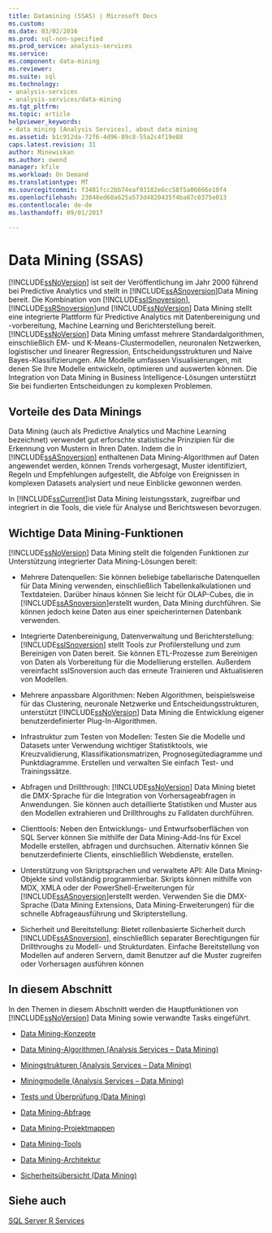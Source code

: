 ```yaml
---
title: Datamining (SSAS) | Microsoft Docs
ms.custom: 
ms.date: 03/02/2016
ms.prod: sql-non-specified
ms.prod_service: analysis-services
ms.service: 
ms.component: data-mining
ms.reviewer: 
ms.suite: sql
ms.technology:
- analysis-services
- analysis-services/data-mining
ms.tgt_pltfrm: 
ms.topic: article
helpviewer_keywords:
- data mining [Analysis Services], about data mining
ms.assetid: b1c912da-72f6-4d96-89c8-55a2c4f19e88
caps.latest.revision: 31
author: Minewiskan
ms.author: owend
manager: kfile
ms.workload: On Demand
ms.translationtype: MT
ms.sourcegitcommit: f3481fcc2bb74eaf93182e6cc58f5a06666e10f4
ms.openlocfilehash: 23048ed60a625a573d4820435f4ba87c0375e013
ms.contentlocale: de-de
ms.lasthandoff: 09/01/2017

---
```

# <a name="data-mining-ssas"></a>Data Mining (SSAS)
  [!INCLUDE[ssNoVersion](../../includes/ssnoversion-md.md)] ist seit der Veröffentlichung im Jahr 2000 führend bei Predictive Analytics und stellt in [!INCLUDE[ssASnoversion](../../includes/ssasnoversion-md.md)]Data Mining bereit. Die Kombination von [!INCLUDE[ssISnoversion](../../includes/ssisnoversion-md.md)], [!INCLUDE[ssRSnoversion](../../includes/ssrsnoversion-md.md)]und [!INCLUDE[ssNoVersion](../../includes/ssnoversion-md.md)] Data Mining stellt eine integrierte Plattform für Predictive Analytics mit Datenbereinigung und -vorbereitung, Machine Learning und Berichterstellung bereit. [!INCLUDE[ssNoVersion](../../includes/ssnoversion-md.md)] Data Mining umfasst mehrere Standardalgorithmen, einschließlich EM- und K-Means-Clustermodellen, neuronalen Netzwerken, logistischer und linearer Regression, Entscheidungsstrukturen und Naive Bayes-Klassifizierungen. Alle Modelle umfassen Visualisierungen, mit denen Sie Ihre Modelle entwickeln, optimieren und auswerten können.  Die Integration von Data Mining in Business Intelligence-Lösungen unterstützt Sie bei fundierten Entscheidungen zu komplexen Problemen.  
  
## <a name="benefits-of-data-mining"></a>Vorteile des Data Minings  
 Data Mining (auch als Predictive Analytics und Machine Learning bezeichnet) verwendet gut erforschte statistische Prinzipien für die Erkennung von Mustern in Ihren Daten. Indem die in [!INCLUDE[ssASnoversion](../../includes/ssasnoversion-md.md)] enthaltenen Data Mining-Algorithmen auf Daten angewendet werden, können Trends vorhergesagt, Muster identifiziert, Regeln und Empfehlungen aufgestellt, die Abfolge von Ereignissen in komplexen Datasets analysiert und neue Einblicke gewonnen werden.  
  
 In [!INCLUDE[ssCurrent](../../includes/sscurrent-md.md)]ist Data Mining leistungsstark, zugreifbar und integriert in die Tools, die viele für Analyse und Berichtswesen bevorzugen.  
  
## <a name="key-data-mining-features"></a>Wichtige Data Mining-Funktionen  
 [!INCLUDE[ssNoVersion](../../includes/ssnoversion-md.md)] Data Mining stellt die folgenden Funktionen zur Unterstützung integrierter Data Mining-Lösungen bereit:  
  
-   Mehrere Datenquellen: Sie können beliebige tabellarische Datenquellen für Data Mining verwenden, einschließlich Tabellenkalkulationen und Textdateien. Darüber hinaus können Sie leicht für OLAP-Cubes, die in [!INCLUDE[ssASnoversion](../../includes/ssasnoversion-md.md)]erstellt wurden, Data Mining durchführen. Sie können jedoch keine Daten aus einer speicherinternen Datenbank verwenden.  
  
-   Integrierte Datenbereinigung, Datenverwaltung und Berichterstellung: [!INCLUDE[ssISnoversion](../../includes/ssisnoversion-md.md)] stellt Tools zur Profilerstellung und zum Bereinigen von Daten bereit. Sie können ETL-Prozesse zum Bereinigen von Daten als Vorbereitung für die Modellierung erstellen. Außerdem vereinfacht ssISnoversion auch das erneute Trainieren und Aktualisieren von Modellen.  
  
-   Mehrere anpassbare Algorithmen: Neben Algorithmen, beispielsweise für das Clustering, neuronale Netzwerke und Entscheidungsstrukturen, unterstützt [!INCLUDE[ssNoVersion](../../includes/ssnoversion-md.md)] Data Mining die Entwicklung eigener benutzerdefinierter Plug-In-Algorithmen.  
  
-   Infrastruktur zum Testen von Modellen: Testen Sie die Modelle und Datasets unter Verwendung wichtiger Statistiktools, wie Kreuzvalidierung, Klassifikationsmatrizen, Prognosegütediagramme und Punktdiagramme. Erstellen und verwalten Sie einfach Test- und Trainingssätze.  
  
-   Abfragen und Drillthrough: [!INCLUDE[ssNoVersion](../../includes/ssnoversion-md.md)] Data Mining bietet die DMX-Sprache für die Integration von Vorhersageabfragen in Anwendungen. Sie können auch detaillierte Statistiken und Muster aus den Modellen extrahieren und Drillthroughs zu Falldaten durchführen.  
  
-   Clienttools: Neben den Entwicklungs- und Entwurfsoberflächen von SQL Server können Sie mithilfe der Data Mining-Add-Ins für Excel Modelle erstellen, abfragen und durchsuchen. Alternativ können Sie benutzerdefinierte Clients, einschließlich Webdienste, erstellen.  
  
-   Unterstützung von Skriptsprachen und verwaltete API: Alle Data Mining-Objekte sind vollständig programmierbar. Skripts können mithilfe von MDX, XMLA oder der PowerShell-Erweiterungen für [!INCLUDE[ssASnoversion](../../includes/ssasnoversion-md.md)]erstellt werden. Verwenden Sie die DMX-Sprache (Data Mining Extensions, Data Mining-Erweiterungen) für die schnelle Abfrageausführung und Skripterstellung.  
  
-   Sicherheit und Bereitstellung: Bietet rollenbasierte Sicherheit durch [!INCLUDE[ssASnoversion](../../includes/ssasnoversion-md.md)], einschließlich separater Berechtigungen für Drillthroughs zu Modell- und Strukturdaten. Einfache Bereitstellung von Modellen auf anderen Servern, damit Benutzer auf die Muster zugreifen oder Vorhersagen ausführen können  
  
## <a name="in-this-section"></a>In diesem Abschnitt  
 In den Themen in diesem Abschnitt werden die Hauptfunktionen von [!INCLUDE[ssNoVersion](../../includes/ssnoversion-md.md)] Data Mining sowie verwandte Tasks eingeführt.  
  
-   [Data Mining-Konzepte](../../analysis-services/data-mining/data-mining-concepts.md)  
  
-   [Data Mining-Algorithmen &#40;Analysis Services – Data Mining&#41;](../../analysis-services/data-mining/data-mining-algorithms-analysis-services-data-mining.md)  
  
-   [Miningstrukturen &#40;Analysis Services – Data Mining&#41;](../../analysis-services/data-mining/mining-structures-analysis-services-data-mining.md)  
  
-   [Miningmodelle &#40;Analysis Services – Data Mining&#41;](../../analysis-services/data-mining/mining-models-analysis-services-data-mining.md)  
  
-   [Tests und Überprüfung &#40;Data Mining&#41;](../../analysis-services/data-mining/testing-and-validation-data-mining.md)  
  
-   [Data Mining-Abfrage](../../analysis-services/data-mining/data-mining-queries.md)  
  
-   [Data Mining-Projektmappen](../../analysis-services/data-mining/data-mining-solutions.md)  
  
-   [Data Mining-Tools](../../analysis-services/data-mining/data-mining-tools.md)  
  
-   [Data Mining-Architektur](../../analysis-services/data-mining/data-mining-architecture.md)  
  
-   [Sicherheitsübersicht &#40;Data Mining&#41;](../../analysis-services/data-mining/security-overview-data-mining.md)  
  
## <a name="see-also"></a>Siehe auch  
 [SQL Server R Services](../../advanced-analytics/r-services/sql-server-r-services.md)  
  
  

